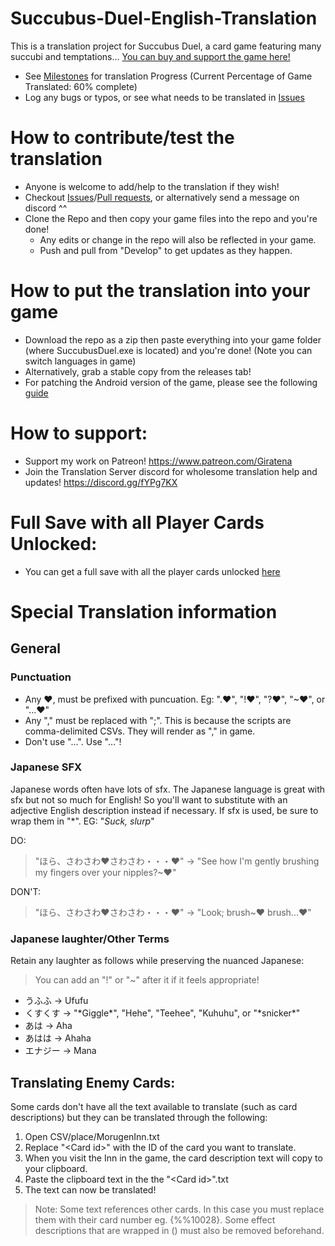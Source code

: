 # Succubus-Duel-English-Translation
This is a translation project for Succubus Duel, a card game featuring many succubi and temptations...
[You can buy and support the game here!](https://www.dlsite.com/maniax/work/=/product_id/RJ01149693.html)

- See [Milestones](https://github.com/Giratena/Succubus-Duel-English-Translation/milestones) for translation Progress (Current Percentage of Game Translated: 60% complete)
- Log any bugs or typos, or see what needs to be translated in [Issues](https://github.com/Giratena/Succubus-Duel-English-Translation/issues)

# How to contribute/test the translation
- Anyone is welcome to add/help to the translation if they wish!
- Checkout [Issues](https://github.com/Giratena/Succubus-Duel-English-Translation/issues)/[Pull requests](https://github.com/Giratena/Succubus-Duel-English-Translation/pulls), or alternatively send a message on discord ^^
- Clone the Repo and then copy your game files into the repo and you're done!
  - Any edits or change in the repo will also be reflected in your game.
  - Push and pull from "Develop" to get updates as they happen.
    
# How to put the translation into your game
- Download the repo as a zip then paste everything into your game folder (where SuccubusDuel.exe is located) and you're done! (Note you can switch languages in game)
- Alternatively, grab a stable copy from the releases tab!
- For patching the Android version of the game, please see the following [guide](https://github.com/Giratena/Succubus-Duel-English-Translation/wiki/Translating-the-Android-Version-of-the-Game)

 # How to support:
 - Support my work on Patreon! https://www.patreon.com/Giratena
 - Join the Translation Server discord for wholesome translation help and updates! https://discord.gg/fYPg7KX

# Full Save with all Player Cards Unlocked:
- You can get a full save with all the player cards unlocked [here](https://github.com/user-attachments/files/17883068/save0.txt)

# Special Translation information
## General
### Punctuation
- Any ❤, must be prefixed with puncuation. Eg: ".❤", "!❤", "?❤", "~❤", or "...❤" 
- Any "," must be replaced with ";". This is because the scripts are comma-delimited CSVs. They will render as "," in game.
- Don't use "…". Use "..."!
### Japanese SFX
Japanese words often have lots of sfx. The Japanese language is great with sfx but not so much for English! So you'll want to substitute with an adjective English description instead if necessary. If sfx is used, be sure to wrap them in "*". EG: "*Suck, slurp*"

DO:
> "ほら、さわさわ❤さわさわ・・・❤" -\> "See how I'm gently brushing my fingers over your nipples?\~❤"

DON'T: 
> "ほら、さわさわ❤さわさわ・・・❤" -\> "Look; brush~❤ brush...❤"
### Japanese laughter/Other Terms
Retain any laughter as follows while preserving the nuanced Japanese:
> You can add an "!" or "~" after it if it feels appropriate!
- うふふ -> Ufufu
- くすくす -> "\*Giggle\*", "Hehe", "Teehee", "Kuhuhu", or "\*snicker\*"
- あは -> Aha
- あはは -> Ahaha
- エナジー -> Mana

## Translating Enemy Cards:
Some cards don't have all the text available to translate (such as card descriptions) but they can be translated through the following:
1. Open CSV/place/MorugenInn.txt
2. Replace "\<Card id>" with the ID of the card you want to translate.
3. When you visit the Inn in the game, the card description text will copy to your clipboard.
4. Paste the clipboard text in the the "\<Card id>".txt
5. The text can now be translated!
> Note: Some text references other cards. In this case you must replace them with their card number eg. {%%10028}. Some effect descriptions that are wrapped in () must also be removed beforehand.

